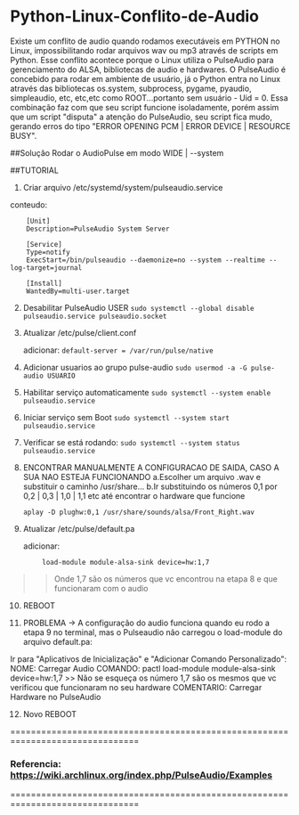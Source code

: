 # Python-Linux-Conflito-de-Audio
Existe um conflito de audio quando rodamos executáveis em PYTHON no Linux, impossibilitando rodar arquivos wav ou mp3 através de scripts em Python.
Esse conflito acontece porque o Linux utiliza o PulseAudio para gerenciamento do ALSA, bibliotecas de audio e hardwares.
O PulseAudio é concebido para rodar em ambiente de usuário, já o Python entra no Linux através das bibliotecas os.system, subprocess, pygame, pyaudio, simpleaudio, etc, etc,etc como ROOT...portanto sem usuário - Uid = 0.
Essa combinação faz com que seu script funcione isoladamente, porém assim que um script "disputa" a atenção do PulseAudio, seu script fica mudo, gerando erros do tipo "ERROR OPENING PCM | ERROR DEVICE | RESOURCE BUSY".

##Solução
Rodar o AudioPulse em modo WIDE | --system

##TUTORIAL

1. Criar arquivo /etc/systemd/system/pulseaudio.service

conteudo:
```
    [Unit]
    Description=PulseAudio System Server

    [Service]
    Type=notify
    ExecStart=/bin/pulseaudio --daemonize=no --system --realtime --log-target=journal

    [Install]
    WantedBy=multi-user.target
```


2. Desabilitar PulseAudio USER
```sudo systemctl --global disable pulseaudio.service pulseaudio.socket```

3. Atualizar /etc/pulse/client.conf

    adicionar:
    ```default-server = /var/run/pulse/native```

4. Adicionar usuarios ao grupo pulse-audio
```sudo usermod -a -G pulse-audio USUARIO```

5. Habilitar serviço automaticamente
```sudo systemctl --system enable pulseaudio.service```

6. Iniciar serviço sem Boot
```sudo systemctl --system start pulseaudio.service```

7. Verificar se está rodando:
```sudo systemctl --system status pulseaudio.service```

8. ENCONTRAR MANUALMENTE A CONFIGURACAO DE SAIDA, CASO A SUA NAO ESTEJA FUNCIONANDO
    a.Escolher um arquivo .wav e substituir o caminho /usr/share...
    b.Ir substituindo os números 0,1 por 0,2 | 0,3 | 1,0 | 1,1 etc até encontrar o hardware que funcione 

    ```aplay -D plughw:0,1 /usr/share/sounds/alsa/Front_Right.wav```

9. Atualizar /etc/pulse/default.pa

    adicionar:
```
        load-module module-alsa-sink device=hw:1,7
```
>> Onde 1,7 são os números que vc encontrou na etapa 8 e que funcionaram com o audio

10. REBOOT

11. PROBLEMA -> A configuração do audio funciona quando eu rodo a etapa 9 no terminal, mas o Pulseaudio não carregou o load-module do arquivo default.pa:

   Ir para "Aplicativos de Inicialização" e "Adicionar Comando Personalizado":
       NOME: Carregar Audio
       COMANDO: pactl load-module module-alsa-sink device=hw:1,7
       >> Não se esqueça os número 1,7 são os mesmos que vc verificou que funcionaram no seu hardware
       COMENTARIO: Carregar Hardware no PulseAudio 

12. Novo REBOOT

===============================================================================
### Referencia: https://wiki.archlinux.org/index.php/PulseAudio/Examples
===============================================================================
